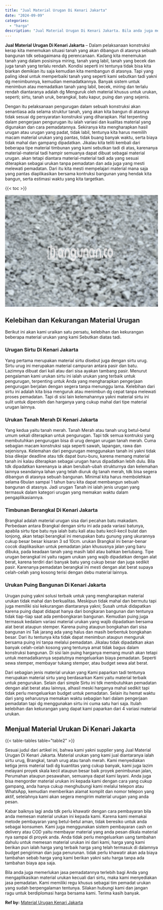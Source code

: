 ```yaml
---
title: "Jual Material Urugan Di Kenari Jakarta"
date: "2024-09-09"
categories: 
  - "harga"
description: "Jual Material Urugan Di Kenari Jakarta. Bila anda juga memerlukan jasa pemadatannya terlebih bagi Anda yang mengaplikasikan material urukan kecuali dari sirt..."
---
```


**Jual Material Urugan Di Kenari Jakarta** – Dalam pelaksanaan konstruksi kerap kita menemukan situasi tanah yang akan dibangun di atasnya sebuah bangunan tdk sebagaimana dg perencanaan. Kadang kita menemukan tanah yang dalam posisinya miring, tanah yang labil, tanah yang becek dan juga tanah yang terlalu rendah. Kondisi seperti ini tentunya tidak bisa kita biarkan demikian itu saja kemudian kita membangun di atasnya. Tapi yang paling ideal untuk memperbaiki tanah yang seperti kami sebutkan tadi yakni dg menimbunnya, kemudian memadatkannya. Banyak sistem untuk menimbun atau memadatkan tanah yang labil, becek, miring dan terlalu rendah diantaranya adalah dg Menguruk oleh material khusus untuk urukan, seperti; sirtu, tanah uruk, berangkal, batu kapur, puing dan yang sejenis.

Dengan itu pelaksanaan pengurugan dalam sebuah konstruksi akan senantiasa ada selama struktur tanah, yang akan kita bangun di atasnya tidak sesuai dg persyaratan konstruksi yang diharapkan. Hal terpenting dalam pengerjaan pengurugan itu ialah variasi dan kualitas material yang digunakan dan cara pemadatannya. Sekiranya kita mengharapkan hasil urugan atau urugan yang padat, tidak labil, tentunya kita harus memilih macam material urukan yang pantas, tidak buang banyak waktu, serta biaya tidak mahal dan gampang dipadatkan. Jikalau kita teliti kembali dari beberapa tipe material timbunan yang kami sebutkan tadi di atas, karenanya material-material tadi hampir semuanya dapat dibuat sebagai material urugan. akan tetapi diantara material-material tadi ada yang sesuai diterapkan sebagai urukan tanpa pemadatan dan ada juga yang mesti melewati pemadatan. Dari itu kita mesti mempelajari material mana saja yang pantas diaplikasikan bersama kontruksi bangunan yang hendak kita bangun, serta estimasi waktu yang kita targetkan.

{{< toc >}}

![Jual Material Urugan Di Kenari Jakarta](/images/jual-urugan-01.png)

## Kelebihan dan Kekurangan Material Urugan

Berikut ini akan kami uraikan satu persatu, kelebihan dan kekurangan beberapa material urukan yang kami Sebutkan diatas tadi.

### Urugan Sirtu Di Kenari Jakarta

Yang pertama merupakan material sirtu disebut juga dengan sirtu urug. Sirtu urug ini merupakan material campuran antara pasir dan batu. Lazimnya dibuat dari kali atau dari sisa ayakan tambang pasir. Menurut pengalaman kami urukan sirtu ini ialah urukan yang terbaik untuk pengurugan, terpenting untuk Anda yang mengharapkan pengerjaan pengurugan berjalan dengan segera tanpa menunggu lama. Kelebihan dari sirtu ini adalah kita bisa menguruk atau menimbun dg cepat tanpa melewati proses pemadatan. Tapi di sisi lain kelemahannya yakni material sirtu ini sulit untuk diperoleh dan harganya yang cukup mahal dari tipe material urugan lainnya.

### Urukan Tanah Merah Di Kenari Jakarta

Yang kedua yaitu tanah merah. Tanah Merah atau tanah urug betul-betul umum sekali diterapkan untuk pengurugan. Tapi tdk semua kontruksi yang membutuhkan pengurugan bisa di urug dengan urugan tanah merah. Cuma sebagian macam konstruksi saja seperti sawah, lapangan, rawa dan sejenisnya. Kelemahan dari pengurugan menggunakan tanah ini yakni tidak bisa dikejar deadline atau tdk dapat buru-buru, karena memang material tanah ini kalau diterapkan sebagai urugan harus dipadatkan lebih dulu. Bila tdk dipadatkan karenanya ia akan berubah-ubah strukturnya dan kelemahan lainnya seandainya lahan yang telah diuruk dg tanah merah, tdk bisa segera dibangun di atasnya sebuah bangunan. Minimal kita harus membolehkan selama 6bulan sampai 1 tahun baru kita dapat membangun sebuah bangunan di atasnya. Jadi urugan Tanah ini ialah jenis urugan yang termasuk dalam kategori urugan yang memakan waktu dalam pengaplikasiannya.

### Timbunan Berangkal Di Kenari Jakarta

Brangkal adalah material urugan sisa dari pecahan batu makadam. Perbedaan antara Brangkal dengan sirtu ini ada pada variasi batunya, apabila sirtu tipe batu nya ialah batu kali atau batu kecil-kecil bulat dan lonjong, akan tetapi berangkal ini merupakan batu gunung yang ukurannya cukup besar besar kisaran 3 sd 10cm. urukan Brangkal ini benar-benar cocok diaplikasikan untuk pemadatan jalan khususnya jalan yang baru dibuka, pada keadaan tanah yang masih labil atau bahkan berlubang. Tipe urugan berangkal ini yaitu ragam urukan yang wajib dipadatkan dengan alat berat, karena terdiri dari banyak batu yang cukup besar dan juga sedikit pasir. Karenanya pemadatan berangkal ini mesti dengan alat berat supaya celah-celah yang kosong terisi dengan debu material lainnya.

### Urukan Puing Bangunan Di Kenari Jakarta

Urugan puing yakni solusi terbaik untuk yang mengharapkan material urukan tidak mahal dan berkualitas. Meskipun tidak mahal dan bermutu tapi juga memiliki sisi kekurangan diantaranya yakni; Susah untuk didapatkan karena puing dapat didapat hanya dari bongkaran bangunan dan tentunya tidak tiap-tiap saat ada pembongkaran bangunan. Kemudian puing juga termasuk kedalam variasi material urukan yang wajib dipadatkan bersama alat berat ataupun stemper. Karena puing ataupun bongkahan dari sisa bangunan ini Tak jarang ada yang halus dan masih berbentuk bongkahan besar. Dari itu tentunya kita tidak dapat menimbun ataupun menguruk bersama puing ini tanpa melalui pemadatan. Jikalau tidak dipadatkan akan banyak celah-celah kosong yang tentunya amat tidak bagus dalam konstruksi bangunan. Di sisi lain puing harganya memang murah akan tetapi untuk memadatkannya sepatutnya mengeluarkan biaya pemadatan. Seperti sewa stemper, membayar tukang stemper, atau budget sewa alat berat.

Dari sebagian jenis material urukan yang Kami paparkan tadi tentunya merupakan material sirtu yang berdasarkan Kami yaitu material terbaik untuk pengurukan. Selain dari simple Sirtu ini tdk membutuhkan pemadatan dengan alat berat atau lainnya, alhasil meski harganya mahal sedikit tapi tidak perlu mengeluarkan budget untuk pemadatan. Selain itu hemat waktu dari yang seharusnya memakan waktu sebagian hari dalam pengerjaan pemadatan tapi dg menggunakan sirtu ini cuma satu hari saja. Itulah kelebihan dan kekurangan yang dapat kami paparkan dari 4 variasi material urukan.

## Menjual Material Urukan Di Kenari Jakarta

{{< table-tables table="table2" >}}

Sesuai judul dari artikel ini, bahwa kami yakni supplier yang Jual Material Urugan Di Kenari Jakarta. Material urukan yang kami jual diantaranya ialah sirtu urug, Brangkal, tanah urug atau tanah merah. Kami menyediakan ketiga jenis material tadi dg kuantitas yang cukup banyak, kami juga lazim melayani proyek skala kecil ataupun besar baik proyek penimbunan jalan, Perumahan ataupun pesawahan, semuanya dapat kami layani. Anda juga bisa mengorder material urukan ini kepada kami dengan cara yang cukup gampang, anda hanya cukup menghubungi kami melalui telepon atau WhatsApp, kemudian memberikan alamat komplit dan nomor telepon yang aktif, setelahnya kami akan segera mengirim material urugan yang anda pesan.

Kabar baiknya lagi anda tdk perlu khawatir dengan cara pembayaran bila anda memesan material urukan ini kepada kami. Karena kami memakai metode pembayaran yang betul-betul aman, tidak beresiko untuk anda sebagai konsumen. Kami juga menggunakan sistem pembayaran cash on delivery atau COD yaitu membayar material yang anda pesan dikala material nya sampai di proyek anda. Anda tidak perlu mengeluarkan uang tambahan dahulu untuk memesan material urukan ini dari kami, harga yang kami berikan pun ialah harga yang terbaik harga yang telah termasuk di dalamnya budget pengiriman dan juga penurunan. tidak perlu khawatir akan ada biaya tambahan sebab harga yang kami berikan yakni satu harga tanpa ada tambahan biaya apa saja.

Bila anda juga memerlukan jasa pemadatannya terlebih bagi Anda yang mengaplikasikan material urukan kecuali dari sirtu, maka kami menyediakan jasa pemadatan. Kami memiliki regu khusus sebagai tim pemadat urukan yang sudah berpengalaman tentunya. Silakan hubungi kami dan jangan ragu untuk berdiplomasi harga bersama kami. Terima kasih banyak.

**Ref by:** [Material Urugan Kenari Jakarta](https://id.wikipedia.org/wiki/Material)
